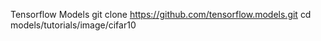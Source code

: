 Tensorflow Models
git clone https://github.com/tensorflow.models.git
cd models/tutorials/image/cifar10